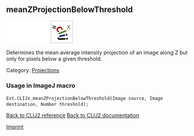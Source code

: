 ## meanZProjectionBelowThreshold
<img src="images/mini_empty_logo.png"/><img src="images/mini_empty_logo.png"/><img src="images/mini_clijx_logo.png"/>

Determines the mean average intensity projection of an image along Z but only for pixels below a given threshold.

Category: [Projections](https://clij.github.io/clij2-docs/reference__project)

### Usage in ImageJ macro
```
Ext.CLIJx_meanZProjectionBelowThreshold(Image source, Image destination, Number threshold);
```


[Back to CLIJ2 reference](https://clij.github.io/clij2-docs/reference)
[Back to CLIJ2 documentation](https://clij.github.io/clij2-docs)

[Imprint](https://clij.github.io/imprint)
